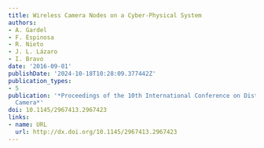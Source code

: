 ```yaml
---
title: Wireless Camera Nodes on a Cyber-Physical System
authors:
- A. Gardel
- F. Espinosa
- R. Nieto
- J. L. Lázaro
- I. Bravo
date: '2016-09-01'
publishDate: '2024-10-18T10:28:09.377442Z'
publication_types:
- 5
publication: '*Proceedings of the 10th International Conference on Distributed Smart
  Camera*'
doi: 10.1145/2967413.2967423
links:
- name: URL
  url: http://dx.doi.org/10.1145/2967413.2967423
---
```

